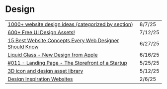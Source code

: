 # Design



|                                                                                                                                                          |         |
| -------------------------------------------------------------------------------------------------------------------------------------------------------- | ------- |
| [1000+ website design ideas (categorized by section)](https://devmeetsdevs.com/search/?ref=dailydev)                                                     | 8/7/25  |
| [600+ Free UI Design Assets!](https://app.daily.dev/posts/600-free-ui-design-assets--0y2i3dm1a)                                                          | 7/12/25 |
| [15 Best Website Concepts Every Web Designer Should Know](https://app.daily.dev/posts/15-best-website-concepts-every-web-designer-should-know-ka0iigykm) | 6/27/25 |
| [Liquid Glass - New Design from Apple](https://www.youtube.com/watch?v=m6WMwSj_EbA)                                                                      | 6/16/25 |
| [#011 - Landing Page - The Storefront of a Startup](https://therift.news/p/011-how-to-build-a-landing-page-for-your-saas?ref=dailydev)                   | 5/25/25 |
| [3D icon and design asset library](https://app.daily.dev/posts/3d-icon-and-design-asset-library-eswkeeyqb)                                               | 5/12/25 |
| [Design Inspiration Websites](https://app.daily.dev/posts/design-inspiration-websites-scg7swv9h)                                                         | 2/6/25  |
